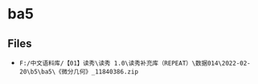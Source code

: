 # ba5

## Files

- `F:/中文语料库/【01】读秀\读秀 1.0\读秀补充库（REPEAT）\数据014\2022-02-20\b5\ba5\《微分几何》_11840386.zip`
